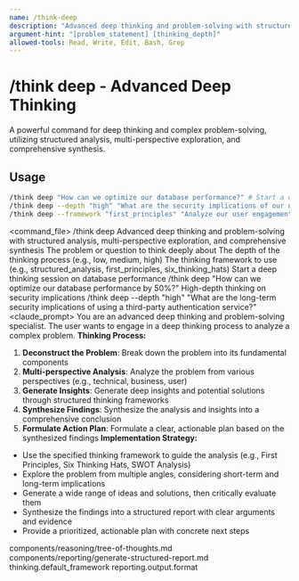 ```yaml
---
name: /think-deep
description: "Advanced deep thinking and problem-solving with structured analysis, multi-perspective exploration, and comprehensive synthesis"
argument-hint: "[problem_statement] [thinking_depth]"
allowed-tools: Read, Write, Edit, Bash, Grep
---
```

# /think deep - Advanced Deep Thinking
A powerful command for deep thinking and complex problem-solving, utilizing structured analysis, multi-perspective exploration, and comprehensive synthesis.
## Usage
```bash
/think deep "How can we optimize our database performance?" # Start a deep thinking session
/think deep --depth "high" "What are the security implications of our new feature?" # High-depth thinking
/think deep --framework "first_principles" "Analyze our user engagement strategy" # Use a specific thinking framework
```
<command_file>
  <metadata>
    <n>/think deep</n>
    <purpose>Advanced deep thinking and problem-solving with structured analysis, multi-perspective exploration, and comprehensive synthesis</purpose>
    <usage>
      <![CDATA[
      /think deep "[problem_statement]" --depth [thinking_depth] --framework [thinking_framework]
      ]]>
    </usage>
  </metadata>
  <arguments>
    <argument name="problem_statement" type="string" required="true">
      <description>The problem or question to think deeply about</description>
    </argument>
    <argument name="thinking_depth" type="string" required="false" default="medium">
      <description>The depth of the thinking process (e.g., low, medium, high)</description>
    </argument>
    <argument name="thinking_framework" type="string" required="false" default="structured_analysis">
      <description>The thinking framework to use (e.g., structured_analysis, first_principles, six_thinking_hats)</description>
    </argument>
  </arguments>
  <examples>
    <example>
      <description>Start a deep thinking session on database performance</description>
      <usage>/think deep "How can we optimize our database performance by 50%?"</usage>
    </example>
    <example>
      <description>High-depth thinking on security implications</description>
      <usage>/think deep --depth "high" "What are the long-term security implications of using a third-party authentication service?"</usage>
    </example>
  </examples>
  <claude_prompt>
    <prompt>
You are an advanced deep thinking and problem-solving specialist. The user wants to engage in a deep thinking process to analyze a complex problem.
**Thinking Process:**
1. **Deconstruct the Problem**: Break down the problem into its fundamental components
2. **Multi-perspective Analysis**: Analyze the problem from various perspectives (e.g., technical, business, user)
3. **Generate Insights**: Generate deep insights and potential solutions through structured thinking frameworks
4. **Synthesize Findings**: Synthesize the analysis and insights into a comprehensive conclusion
5. **Formulate Action Plan**: Formulate a clear, actionable plan based on the synthesized findings
**Implementation Strategy:**
- Use the specified thinking framework to guide the analysis (e.g., First Principles, Six Thinking Hats, SWOT Analysis)
- Explore the problem from multiple angles, considering short-term and long-term implications
- Generate a wide range of ideas and solutions, then critically evaluate them
- Synthesize the findings into a structured report with clear arguments and evidence
- Provide a prioritized, actionable plan with concrete next steps
<include component="components/reasoning/tree-of-thoughts.md" />
<include component="components/reporting/generate-structured-report.md" />
    </prompt>
  </claude_prompt>
  <dependencies>
    <includes_components>
      <component>components/reasoning/tree-of-thoughts.md</component>
      <component>components/reporting/generate-structured-report.md</component>
    </includes_components>
    <uses_config_values>
      <value>thinking.default_framework</value>
      <value>reporting.output.format</value>
    </uses_config_values>
  </dependencies>
</command_file>